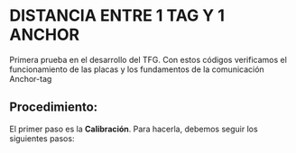 # DISTANCIA ENTRE 1 TAG Y 1 ANCHOR

Primera prueba en el desarrollo del TFG. Con estos códigos verificamos el funcionamiento de las placas y los fundamentos de la comunicación Anchor-tag

## Procedimiento: 

El primer paso es la **Calibración**. Para hacerla, debemos seguir los siguientes pasos:

